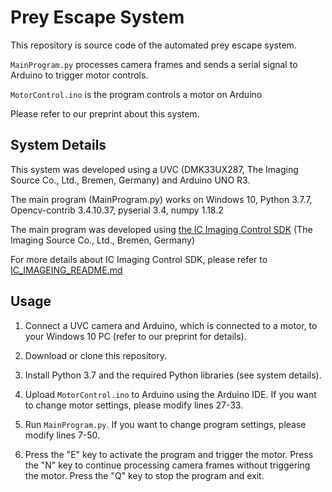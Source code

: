 # Prey Escape System

This repository is source code of the automated prey escape system.

`MainProgram.py` processes camera frames and sends a serial signal to Arduino to trigger motor controls.

`MotorControl.ino` is the program controls a motor on Arduino

Please refer to our preprint about this system.

## System Details

This system was developed using a UVC (DMK33UX287, The Imaging Source Co., Ltd., Bremen, Germany) and Arduino UNO R3. 

The main program (MainProgram.py) works on Windows 10, Python 3.7.7, Opencv-contrib 3.4.10.37, pyserial 3.4, numpy 1.18.2

The main program was developed using [the IC Imaging Control SDK](https://www.theimagingsource.com/en-jp/support/download/) (The Imaging Source Co., Ltd., Bremen, Germany)

For more details about IC Imaging Control SDK, please refer to [IC_IMAGEING_README.md](https://github.com/YuukiKawabata-Lab/PreyEscapeSystem/blob/main/IC_IMAGEING_README.md)

## Usage

1. Connect a UVC camera and Arduino, which is connected to a motor, to your Windows 10 PC (refer to our preprint for details).

2. Download or clone this repository.

3. Install Python 3.7 and the required Python libraries (see system details).

4. Upload `MotorControl.ino` to Arduino using the Arduino IDE. If you want to change motor settings, please modify lines 27-33.

5. Run `MainProgram.py`. If you want to change program settings, please modify lines 7-50.

6. Press the "E" key to activate the program and trigger the motor. Press the "N" key to continue processing camera frames without triggering the motor. Press the "Q" key to stop the program and exit.
